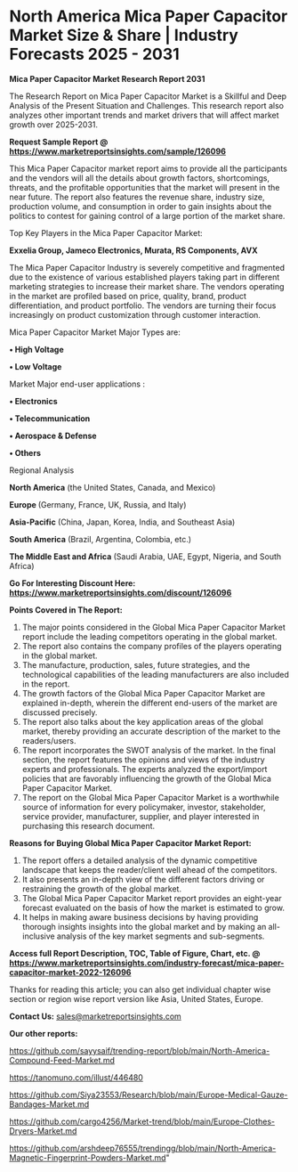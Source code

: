 # North America Mica Paper Capacitor Market Size & Share | Industry Forecasts 2025 - 2031

<strong>Mica Paper Capacitor Market Research Report 2031</strong>

The Research Report on Mica Paper Capacitor Market is a Skillful and Deep Analysis of the Present Situation and Challenges. This research report also analyzes other important trends and market drivers that will affect market growth over 2025-2031.

<strong>Request Sample Report @ <a href=https://www.marketreportsinsights.com/sample/126096>https://www.marketreportsinsights.com/sample/126096</a></strong>

This Mica Paper Capacitor market report aims to provide all the participants and the vendors will all the details about growth factors, shortcomings, threats, and the profitable opportunities that the market will present in the near future. The report also features the revenue share, industry size, production volume, and consumption in order to gain insights about the politics to contest for gaining control of a large portion of the market share.

Top Key Players in the Mica Paper Capacitor Market:

<strong>Exxelia Group, Jameco Electronics, Murata, RS Components, AVX</strong>

The Mica Paper Capacitor Industry is severely competitive and fragmented due to the existence of various established players taking part in different marketing strategies to increase their market share. The vendors operating in the market are profiled based on price, quality, brand, product differentiation, and product portfolio. The vendors are turning their focus increasingly on product customization through customer interaction.

Mica Paper Capacitor Market Major Types are:

<strong>• High Voltage

• Low Voltage</strong>

Market Major end-user applications :

<strong>• Electronics

• Telecommunication

• Aerospace & Defense

• Others</strong>

Regional Analysis

</u><strong><b>North America</b></strong> (the United States, Canada, and Mexico)

<strong><b>Europe </b></strong>(Germany, France, UK, Russia, and Italy)

<strong><b>Asia-Pacific</b></strong> (China, Japan, Korea, India, and Southeast Asia)

<strong><b>South America</b></strong> (Brazil, Argentina, Colombia, etc.)

<strong><b>The Middle East and Africa</b></strong> (Saudi Arabia, UAE, Egypt, Nigeria, and South Africa)

<strong>Go For Interesting Discount Here: <a href=https://www.marketreportsinsights.com/discount/126096>https://www.marketreportsinsights.com/discount/126096</a></strong>

<strong>Points Covered in The Report:</strong>
<ol>
  <li>The major points considered in the Global Mica Paper Capacitor Market report include the leading competitors operating in the global market.</li>
  <li>The report also contains the company profiles of the players operating in the global market.</li>
  <li>The manufacture, production, sales, future strategies, and the technological capabilities of the leading manufacturers are also included in the report.</li>
  <li>The growth factors of the Global Mica Paper Capacitor Market are explained in-depth, wherein the different end-users of the market are discussed precisely.</li>
  <li>The report also talks about the key application areas of the global market, thereby providing an accurate description of the market to the readers/users.</li>
  <li>The report incorporates the SWOT analysis of the market. In the final section, the report features the opinions and views of the industry experts and professionals. The experts analyzed the export/import policies that are favorably influencing the growth of the Global Mica Paper Capacitor Market.</li>
  <li>The report on the Global Mica Paper Capacitor Market is a worthwhile source of information for every policymaker, investor, stakeholder, service provider, manufacturer, supplier, and player interested in purchasing this research document.</li>
</ol>
<strong>Reasons for Buying Global Mica Paper Capacitor Market Report:</strong>

<ol>
  <li>The report offers a detailed analysis of the dynamic competitive landscape that keeps the reader/client well ahead of the competitors.</li>
  <li>It also presents an in-depth view of the different factors driving or restraining the growth of the global market.</li>
  <li>The Global Mica Paper Capacitor Market report provides an eight-year forecast evaluated on the basis of how the market is estimated to grow.</li>
  <li>It helps in making aware business decisions by having providing thorough insights insights into the global market and by making an all-inclusive analysis of the key market segments and sub-segments.</li>
</ol>
<strong>Access full Report Description, TOC, Table of Figure, Chart, etc. @ <a href=https://www.marketreportsinsights.com/industry-forecast/mica-paper-capacitor-market-2022-126096>https://www.marketreportsinsights.com/industry-forecast/mica-paper-capacitor-market-2022-126096</a></strong>


Thanks for reading this article; you can also get individual chapter wise section or region wise report version like Asia, United States, Europe.

<strong>Contact Us:</strong>
sales@marketreportsinsights.com

<strong>Our other reports:</strong>

<a href=https://github.com/sayysaif/trending-report/blob/main/North-America-Compound-Feed-Market.md>https://github.com/sayysaif/trending-report/blob/main/North-America-Compound-Feed-Market.md</a>

<a href=https://tanomuno.com/illust/446480>https://tanomuno.com/illust/446480</a>

<a href=https://github.com/Siya23553/Research/blob/main/Europe-Medical-Gauze-Bandages-Market.md>https://github.com/Siya23553/Research/blob/main/Europe-Medical-Gauze-Bandages-Market.md</a>

<a href=https://github.com/cargo4256/Market-trend/blob/main/Europe-Clothes-Dryers-Market.md>https://github.com/cargo4256/Market-trend/blob/main/Europe-Clothes-Dryers-Market.md</a>

<a href=https://github.com/arshdeep76555/trendingg/blob/main/North-America-Magnetic-Fingerprint-Powders-Market.md>https://github.com/arshdeep76555/trendingg/blob/main/North-America-Magnetic-Fingerprint-Powders-Market.md</a>"
